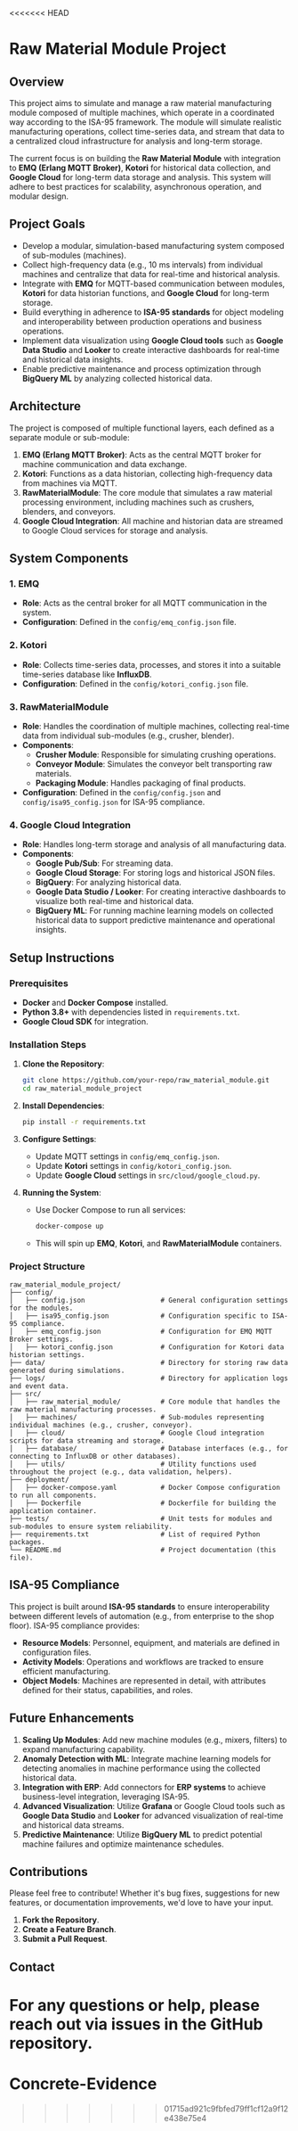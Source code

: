 <<<<<<< HEAD
# Raw Material Module Project

## Overview

This project aims to simulate and manage a raw material manufacturing module composed of multiple machines, which operate in a coordinated way according to the ISA-95 framework. The module will simulate realistic manufacturing operations, collect time-series data, and stream that data to a centralized cloud infrastructure for analysis and long-term storage.

The current focus is on building the **Raw Material Module** with integration to **EMQ (Erlang MQTT Broker)**, **Kotori** for historical data collection, and **Google Cloud** for long-term data storage and analysis. This system will adhere to best practices for scalability, asynchronous operation, and modular design.

## Project Goals

- Develop a modular, simulation-based manufacturing system composed of sub-modules (machines).
- Collect high-frequency data (e.g., 10 ms intervals) from individual machines and centralize that data for real-time and historical analysis.
- Integrate with **EMQ** for MQTT-based communication between modules, **Kotori** for data historian functions, and **Google Cloud** for long-term storage.
- Build everything in adherence to **ISA-95 standards** for object modeling and interoperability between production operations and business operations.
- Implement data visualization using **Google Cloud tools** such as **Google Data Studio** and **Looker** to create interactive dashboards for real-time and historical data insights.
- Enable predictive maintenance and process optimization through **BigQuery ML** by analyzing collected historical data.

## Architecture

The project is composed of multiple functional layers, each defined as a separate module or sub-module:

1. **EMQ (Erlang MQTT Broker)**: Acts as the central MQTT broker for machine communication and data exchange.
2. **Kotori**: Functions as a data historian, collecting high-frequency data from machines via MQTT.
3. **RawMaterialModule**: The core module that simulates a raw material processing environment, including machines such as crushers, blenders, and conveyors.
4. **Google Cloud Integration**: All machine and historian data are streamed to Google Cloud services for storage and analysis.

## System Components

### 1. EMQ

- **Role**: Acts as the central broker for all MQTT communication in the system.
- **Configuration**: Defined in the `config/emq_config.json` file.

### 2. Kotori

- **Role**: Collects time-series data, processes, and stores it into a suitable time-series database like **InfluxDB**.
- **Configuration**: Defined in the `config/kotori_config.json` file.

### 3. RawMaterialModule

- **Role**: Handles the coordination of multiple machines, collecting real-time data from individual sub-modules (e.g., crusher, blender).
- **Components**:
  - **Crusher Module**: Responsible for simulating crushing operations.
  - **Conveyor Module**: Simulates the conveyor belt transporting raw materials.
  - **Packaging Module**: Handles packaging of final products.
- **Configuration**: Defined in the `config/config.json` and `config/isa95_config.json` for ISA-95 compliance.

### 4. Google Cloud Integration

- **Role**: Handles long-term storage and analysis of all manufacturing data.
- **Components**:
  - **Google Pub/Sub**: For streaming data.
  - **Google Cloud Storage**: For storing logs and historical JSON files.
  - **BigQuery**: For analyzing historical data.
  - **Google Data Studio / Looker**: For creating interactive dashboards to visualize both real-time and historical data.
  - **BigQuery ML**: For running machine learning models on collected historical data to support predictive maintenance and operational insights.

## Setup Instructions

### Prerequisites

- **Docker** and **Docker Compose** installed.
- **Python 3.8+** with dependencies listed in `requirements.txt`.
- **Google Cloud SDK** for integration.

### Installation Steps

1. **Clone the Repository**:

   ```sh
   git clone https://github.com/your-repo/raw_material_module.git
   cd raw_material_module_project
   ```

2. **Install Dependencies**:

   ```sh
   pip install -r requirements.txt
   ```

3. **Configure Settings**:

   - Update MQTT settings in `config/emq_config.json`.
   - Update **Kotori** settings in `config/kotori_config.json`.
   - Update **Google Cloud** settings in `src/cloud/google_cloud.py`.

4. **Running the System**:

   - Use Docker Compose to run all services:
     ```sh
     docker-compose up
     ```
   - This will spin up **EMQ**, **Kotori**, and **RawMaterialModule** containers.

### Project Structure

```
raw_material_module_project/
├── config/
│   ├── config.json                   # General configuration settings for the modules.
│   ├── isa95_config.json             # Configuration specific to ISA-95 compliance.
│   ├── emq_config.json               # Configuration for EMQ MQTT Broker settings.
│   ├── kotori_config.json            # Configuration for Kotori data historian settings.
├── data/                             # Directory for storing raw data generated during simulations.
├── logs/                             # Directory for application logs and event data.
├── src/
│   ├── raw_material_module/          # Core module that handles the raw material manufacturing processes.
│   ├── machines/                     # Sub-modules representing individual machines (e.g., crusher, conveyor).
│   ├── cloud/                        # Google Cloud integration scripts for data streaming and storage.
│   ├── database/                     # Database interfaces (e.g., for connecting to InfluxDB or other databases).
│   ├── utils/                        # Utility functions used throughout the project (e.g., data validation, helpers).
├── deployment/
│   ├── docker-compose.yaml           # Docker Compose configuration to run all components.
│   ├── Dockerfile                    # Dockerfile for building the application container.
├── tests/                            # Unit tests for modules and sub-modules to ensure system reliability.
├── requirements.txt                  # List of required Python packages.
└── README.md                         # Project documentation (this file).
```

## ISA-95 Compliance

This project is built around **ISA-95 standards** to ensure interoperability between different levels of automation (e.g., from enterprise to the shop floor). ISA-95 compliance provides:

- **Resource Models**: Personnel, equipment, and materials are defined in configuration files.
- **Activity Models**: Operations and workflows are tracked to ensure efficient manufacturing.
- **Object Models**: Machines are represented in detail, with attributes defined for their status, capabilities, and roles.

## Future Enhancements

1. **Scaling Up Modules**: Add new machine modules (e.g., mixers, filters) to expand manufacturing capability.
2. **Anomaly Detection with ML**: Integrate machine learning models for detecting anomalies in machine performance using the collected historical data.
3. **Integration with ERP**: Add connectors for **ERP systems** to achieve business-level integration, leveraging ISA-95.
4. **Advanced Visualization**: Utilize **Grafana** or Google Cloud tools such as **Google Data Studio** and **Looker** for advanced visualization of real-time and historical data streams.
5. **Predictive Maintenance**: Utilize **BigQuery ML** to predict potential machine failures and optimize maintenance schedules.

## Contributions

Please feel free to contribute! Whether it's bug fixes, suggestions for new features, or documentation improvements, we'd love to have your input.

1. **Fork the Repository**.
2. **Create a Feature Branch**.
3. **Submit a Pull Request**.

## Contact

For any questions or help, please reach out via **issues** in the GitHub repository.
=======
# Concrete-Evidence
>>>>>>> 01715ad921c9fbfed79ff1cf12a9f12e438e75e4

